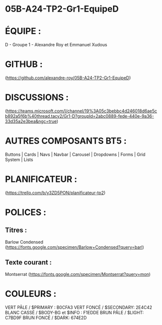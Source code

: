 # 05B-A24-TP2-Gr1-EquipeD

# ÉQUIPE : 
D - Groupe 1 - Alexandre Roy et Emmanuel Xudous

# GITHUB : 
(https://github.com/alexandre-roy/05B-A24-TP2-Gr1-EquipeD)

# DISCUSSIONS : 
(https://teams.microsoft.com/l/channel/19%3A05c3bebbc4d246018d6ae5cb892a5f6b%40thread.tacv2/Gr1-D?groupId=2abc0889-fede-440e-9a36-33d35a2e3bea&ngc=true)

# AUTRES COMPOSANTS BT5 : 
Buttons | Cards | Navs | Navbar | Carousel | Dropdowns | Forms | Grid System | Lists

# PLANIFICATEUR : 
(https://trello.com/b/y3ZD5PON/planificateur-tp2)

# POLICES : 

   ## Titres : 
   Barlow Condensed (https://fonts.google.com/specimen/Barlow+Condensed?query=barl)

   ## Texte courant : 
   Montserrat (https://fonts.google.com/specimen/Montserrat?query=mon)

# COULEURS :
VERT PÂLE / $PRIMARY : B0CFA3
VERT FONCÉ / $SECONDARY: 2E4C42
BLANC CASSÉ / $BODY-BG et $INFO : F1EDDE 
BRUN PÂLE / $LIGHT: C7BD9F 
BRUN FONCÉ / $DARK: 674E2D

